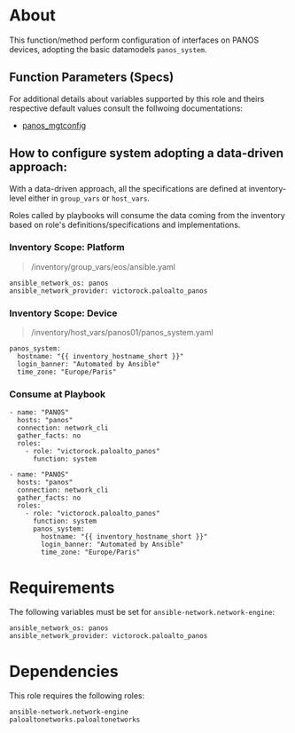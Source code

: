 # About

This function/method perform configuration of interfaces on PANOS devices, adopting the basic datamodels `panos_system`.

## Function Parameters (Specs)

For additional details about variables supported by this role and theirs respective default values consult the follwoing documentations:
* [panos_mgtconfig](https://github.com/PaloAltoNetworks/ansible-pan/blob/master/library/panos_mgtconfig.py)


## How to configure system adopting a data-driven approach:

With a data-driven approach, all the specifications are defined at inventory-level either in `group_vars` or `host_vars`.

Roles called by playbooks will consume the data coming from the inventory based on role's definitions/specifications and implementations.


### Inventory Scope: Platform

> /inventory/group_vars/eos/ansible.yaml

```
ansible_network_os: panos
ansible_network_provider: victorock.paloalto_panos
```

### Inventory Scope: Device

> /inventory/host_vars/panos01/panos_system.yaml

```
panos_system:
  hostname: "{{ inventory_hostname_short }}"
  login_banner: "Automated by Ansible"
  time_zone: "Europe/Paris"
```

### Consume at Playbook


```
- name: "PANOS"
  hosts: "panos"
  connection: network_cli
  gather_facts: no
  roles:
    - role: "victorock.paloalto_panos"
      function: system
```

```
- name: "PANOS"
  hosts: "panos"
  connection: network_cli
  gather_facts: no
  roles:
    - role: "victorock.paloalto_panos"
      function: system
      panos_system:
        hostname: "{{ inventory_hostname_short }}"
        login_banner: "Automated by Ansible"
        time_zone: "Europe/Paris"
```


# Requirements

The following variables must be set for `ansible-network.network-engine`:

```
ansible_network_os: panos
ansible_network_provider: victorock.paloalto_panos
```

# Dependencies

This role requires the following roles:

```
ansible-network.network-engine
paloaltonetworks.paloaltonetworks
```
